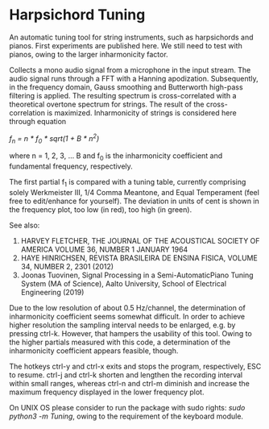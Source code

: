 # Harpsichord Tuning

An automatic tuning tool for string instruments, such as harpsichords and pianos. First experiments are published here. 
We still need to test with pianos, owing to the larger inharmonicity factor.

Collects a mono audio signal from a microphone in the input stream. The audio signal runs through a FFT with a
Hanning apodization. Subsequently, in the frequency domain, Gauss smoothing and Butterworth high-pass filtering is
 applied. The resulting spectrum is cross-correlated with a theoretical overtone spectrum for strings. The result of
 the cross-correlation is maximized. Inharmonicity of strings is considered here through equation

<em>f<sub>n</sub> = n * f<sub>0</sub> * sqrt(1 + B * n<sup>2</sup>)</em>

where n = 1, 2, 3, ... B and f<sub>0</sub> is the inharmonicity coefficient and fundamental frequency, respectively.
 
The first partial f<sub>1</sub> is compared with a tuning table, currently comprising solely Werkmeister III, 
1/4 Comma Meantone, and Equal Temperament (feel free to edit/enhance for yourself). The deviation in units of cent is 
shown in the frequency plot, too low (in red), too high (in green).

See also:

1) HARVEY FLETCHER, THE JOURNAL OF THE ACOUSTICAL SOCIETY OF AMERICA VOLUME 36,
NUMBER 1 JANUARY 1964
2) HAYE HINRICHSEN, REVISTA BRASILEIRA DE ENSINA FISICA, VOLUME 34, NUMBER 2,
2301 (2012)
3) Joonas Tuovinen, Signal Processing in a Semi-AutomaticPiano Tuning System
(MA of Science), Aalto University, School of Electrical Engineering (2019)


Due to the low resolution of about 0.5 Hz/channel, the determination of inharmonicity coefficient seems somewhat 
difficult.
In order to achieve higher resolution the sampling interval needs to be enlarged, e.g. by pressing ctrl-k. However, that 
hampers the usability of this tool. Owing to the higher partials measured with this code, a determination of the 
inharmonicity coefficient appears feasible, though.

The hotkeys ctrl-y and ctrl-x exits and stops the program, respectively, ESC to resume. ctrl-j and ctrl-k shorten
and lengthen the recording interval within small ranges, whereas ctrl-n and ctrl-m diminish and increase the maximum 
frequency displayed in the lower frequency plot.

On UNIX OS please consider to run the package with sudo rights: <em>sudo python3 -m Tuning</em>, owing to
 the requirement of the keyboard module.